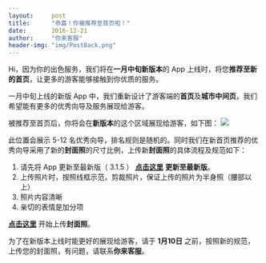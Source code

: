 ```yaml
---
layout:     post
title:      "恭喜！你被推荐至首页啦！"
date:       2016-12-21
author:     "你来客服"
header-img: "img/PostBack.png"
---
```


Hi，因为你的出色服务，我们将在**一月中旬新版本**的 App 上线时，将您**推荐至新的首页**，让更多的游客能够接触到你优质的服务。

一月中旬上线的新版 App 中，我们重新设计了游客端的**首页**及**城市中间页**，我们希望能有更多的优秀向导及服务展现给游客。

被推荐至首页后，你将会在**新版本**的这个区域展现给游客，如下图：
![](https://file.nilai.com/3.2index2.png)

此位置会展示 5-12 名优秀向导，排名规则是随机的。同时我们在新首页推荐的优秀向导采用了新的**封面照**的尺寸比例，上传新**封面照**的具体流程及规范如下：  

1. 请先将 App 更新至最新版（ 3.1.5 ） [**点击这里**](www.nilai.com)  **更新至最新版**。
2. 上传照片时，按照线框示范，剪裁照片，保证上传的照片为半身照（腰部以上）
3. 照片内容清晰
4. 亲切的表情是加分项

[**点击这里**](www.nilai.com) 开始上传**封面照**。

为了在新版本上线时能更好的展现给游客，请于 **1月10日** 之前，按照新的规范，上传您的封面照，有问题，请联系**你来客服**。